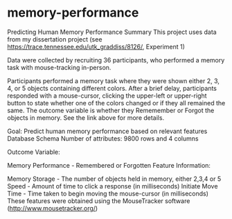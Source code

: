 # memory-performance

Predicting Human Memory Performance
Summary
This project uses data from my dissertation project (see https://trace.tennessee.edu/utk_graddiss/8126/, Experiment 1)

Data were collected by recruiting 36 participants, who performed a memory task with mouse-tracking in-person.

Participants performed a memory task where they were shown either 2, 3, 4, or 5 objects containing different colors. After a brief delay, participants responded with a mouse-cursor, clicking the upper-left or upper-right button to state whether one of the colors changed or if they all remained the same. The outcome variable is whether they Rememember or Forgot the objects in memory. See the link above for more details.

Goal: Predict human memory performance based on relevant features
Database Schema
Number of attributes: 9800 rows and 4 columns

Outcome Variable:

Memory Performance - Remembered or Forgotten
Feature Information:

Memory Storage - The number of objects held in memory, either 2,3,4 or 5
Speed - Amount of time to click a response (in milliseconds)
Initiate Move Time - Time taken to begin moving the mouse-cursor (in milliseconds)
These features were obtained using the MouseTracker software (http://www.mousetracker.org/)
